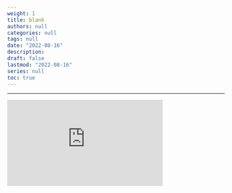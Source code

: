 ```yaml
---
weight: 1
title: blank
authors: null
categories: null
tags: null
date: "2022-08-16"
description:  
draft: false
lastmod: "2022-08-16"
series: null
toc: true
---
```




<!--more-->
---

<iframe width="360" height="200" src="https://www.youtube.com/embed/mmZURDPBj8s" title="高筋粉, 中筋粉, 低筋粉区别 鲜为人知的知识点 解锁各类面食做法" frameborder="0" allow="accelerometer; autoplay; clipboard-write; encrypted-media; gyroscope; picture-in-picture" allowfullscreen></iframe>